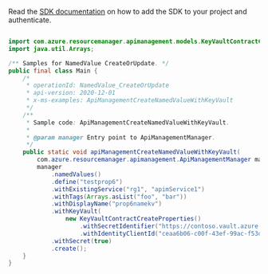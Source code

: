Read the [SDK documentation](https://github.com/Azure/azure-sdk-for-java/blob/azure-resourcemanager-apimanagement_1.0.0-beta.2/sdk/apimanagement/azure-resourcemanager-apimanagement/README.md) on how to add the SDK to your project and authenticate.

```java

import com.azure.resourcemanager.apimanagement.models.KeyVaultContractCreateProperties;
import java.util.Arrays;

/** Samples for NamedValue CreateOrUpdate. */
public final class Main {
    /*
     * operationId: NamedValue_CreateOrUpdate
     * api-version: 2020-12-01
     * x-ms-examples: ApiManagementCreateNamedValueWithKeyVault
     */
    /**
     * Sample code: ApiManagementCreateNamedValueWithKeyVault.
     *
     * @param manager Entry point to ApiManagementManager.
     */
    public static void apiManagementCreateNamedValueWithKeyVault(
        com.azure.resourcemanager.apimanagement.ApiManagementManager manager) {
        manager
            .namedValues()
            .define("testprop6")
            .withExistingService("rg1", "apimService1")
            .withTags(Arrays.asList("foo", "bar"))
            .withDisplayName("prop6namekv")
            .withKeyVault(
                new KeyVaultContractCreateProperties()
                    .withSecretIdentifier("https://contoso.vault.azure.net/secrets/aadSecret")
                    .withIdentityClientId("ceaa6b06-c00f-43ef-99ac-f53d1fe876a0"))
            .withSecret(true)
            .create();
    }
}
```
